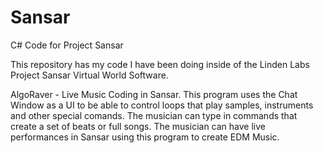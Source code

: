 # Sansar
C# Code for Project Sansar

This repository has my code I have been doing inside of the Linden Labs Project Sansar Virtual World Software.

AlgoRaver - Live Music Coding in Sansar.  This program uses the Chat Window as a UI to be able to control loops that play samples, instruments and other special comands.  The musician can type in commands that create a set of beats or full songs.  The musician can have live performances in Sansar using this program to create EDM Music.
